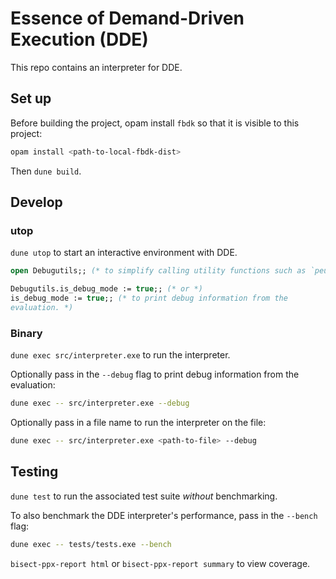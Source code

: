 # Essence of Demand-Driven Execution (DDE)

This repo contains an interpreter for DDE.

## Set up

Before building the project, opam install `fbdk` so that it is visible to this
project:

```sh
opam install <path-to-local-fbdk-dist>
```

Then `dune build`.

## Develop

### utop

`dune utop` to start an interactive environment with DDE.

```ocaml
open Debugutils;; (* to simplify calling utility functions such as `peu` *)

Debugutils.is_debug_mode := true;; (* or *)
is_debug_mode := true;; (* to print debug information from the
evaluation. *)
```

### Binary

`dune exec src/interpreter.exe` to run the interpreter.

Optionally pass in the `--debug` flag to print debug information from the
evaluation:

```sh
dune exec -- src/interpreter.exe --debug
```

Optionally pass in a file name to run the interpreter on the file:

```sh
dune exec -- src/interpreter.exe <path-to-file> --debug
```

## Testing

`dune test` to run the associated test suite *without* benchmarking.

To also benchmark the DDE interpreter's performance, pass in the `--bench` flag:

```sh
dune exec -- tests/tests.exe --bench
``` 

`bisect-ppx-report html` or `bisect-ppx-report summary` to view coverage.